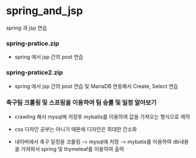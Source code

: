 # spring_and_jsp

spring 과 jsp 연습

### spring-pratice.zip


- spring 에서 jsp 간의 post 연습

### spring-pratice2.zip


- spring 에서 jsp 간의 post 연습 및 MariaDB 연동해서 Create, Select 연습


### 축구팀 크롤링 및 스프링을 이용하여 팀 승률 및 일정 알아보기

- crawling 해서 mysql에 저장후 mybatis를 이용하여 값을 가져오는 형식으로 제작
- css 디자인 공부는 아니기 때문에 디자인은 최대한 간소화

- 네이버에서 축구 일정을 크롤링 -> mysql에 저장 -> mybatis를 이용하여 db내용을 가져와서 spring 및 thymeleaf를 이용하여 출력
